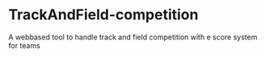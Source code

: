 # TrackAndField-competition
A webbased tool to handle track and field competition with e score system for teams
